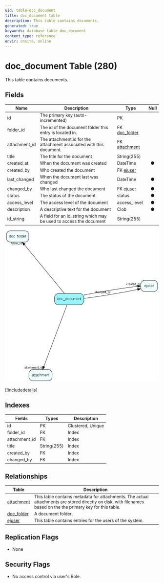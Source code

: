 ```yaml
---
uid: table-doc_document
title: doc_document table
description: This table contains documents.
generated: true
keywords: database table doc_document
content_type: reference
envir: onsite, online
---
```


# doc\_document Table (280)

This table contains documents.

## Fields

| Name | Description | Type | Null |
|------|-------------|------|:----:|
|id|The primary key (auto-incremented)|PK| |
|folder\_id|The id of the document folder this entry is located in.|FK [doc_folder](doc-folder.md)| |
|attachment\_id|The attachment.id for the attachment associated with this document.|FK [attachment](attachment.md)| |
|title|The title for the document|String(255)| |
|created\_at|When the document was created|DateTime|&#x25CF;|
|created\_by|Who created the document|FK [ejuser](ejuser.md)| |
|last\_changed|When the document last was changed|DateTime|&#x25CF;|
|changed\_by|Who last changed the document|FK [ejuser](ejuser.md)|&#x25CF;|
|status|The status of the document|status|&#x25CF;|
|access\_level|The access level of the document|access_level|&#x25CF;|
|description|A descriptive text for the document|Clob|&#x25CF;|
|id\_string|A field for an id_string which may be used to access the document|String(255)| |


![doc_document table relationship diagram](./media/doc_document.png)

[!include[details](./includes/doc-document.md)]

## Indexes

| Fields | Types | Description |
|--------|-------|-------------|
|id |PK |Clustered, Unique |
|folder\_id |FK |Index |
|attachment\_id |FK |Index |
|title |String(255) |Index |
|created\_by |FK |Index |
|changed\_by |FK |Index |

## Relationships

| Table|  Description |
|------|-------------|
|[attachment](attachment.md)  |This table contains metadata for attachments. The actual attachments are stored directly on disk, with filenames based on the the primary key for this table. |
|[doc\_folder](doc-folder.md)  |A document folder. |
|[ejuser](ejuser.md)  |This table contains entries for the users of the system. |


## Replication Flags

* None

## Security Flags

* No access control via user's Role.

